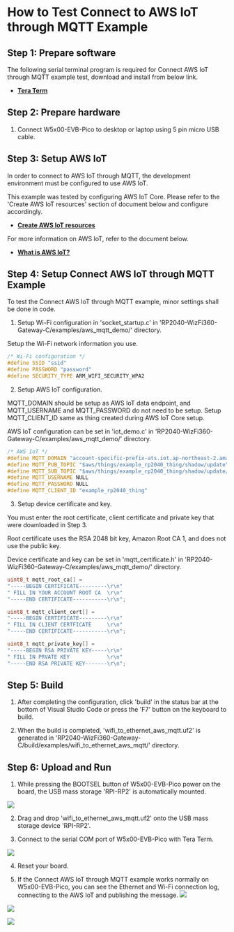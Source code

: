 # How to Test Connect to AWS IoT through MQTT Example



## Step 1: Prepare software

The following serial terminal program is required for Connect AWS IoT through MQTT example test, download and install from below link.

- [**Tera Term**][link-tera_term]



## Step 2: Prepare hardware

1. Connect W5x00-EVB-Pico to desktop or laptop using 5 pin micro USB cable.



## Step 3: Setup AWS IoT

In order to connect to AWS IoT through MQTT, the development environment must be configured to use AWS IoT.

This example was tested by configuring AWS IoT Core. Please refer to the 'Create AWS IoT resources' section of document below and configure accordingly.

- [**Create AWS IoT resources**][link-create_aws_iot_resources]

For more information on AWS IoT, refer to the document below.

- [**What is AWS IoT?**][link-what_is_aws_iot]



## Step 4: Setup Connect AWS IoT through MQTT Example

To test the Connect AWS IoT through MQTT example, minor settings shall be done in code.

1. Setup Wi-Fi configuration in 'socket_startup.c' in 'RP2040-WizFi360-Gateway-C/examples/aws_mqtt_demo/' directory.

Setup the Wi-Fi network information you use.

```cpp
/* Wi-Fi configuration */
#define SSID "ssid"
#define PASSWORD "password"
#define SECURITY_TYPE ARM_WIFI_SECURITY_WPA2
```

2. Setup AWS IoT configuration.

MQTT_DOMAIN should be setup as AWS IoT data endpoint, and MQTT_USERNAME and MQTT_PASSWORD do not need to be setup. Setup MQTT_CLIENT_ID same as thing created during AWS IoT Core setup.

AWS IoT configuration can be set in 'iot_demo.c' in 'RP2040-WizFi360-Gateway-C/examples/aws_mqtt_demo/' directory.

```cpp
/* AWS IoT */
#define MQTT_DOMAIN "account-specific-prefix-ats.iot.ap-northeast-2.amazonaws.com"
#define MQTT_PUB_TOPIC "$aws/things/example_rp2040_thing/shadow/update"
#define MQTT_SUB_TOPIC "$aws/things/example_rp2040_thing/shadow/update/accepted"
#define MQTT_USERNAME NULL
#define MQTT_PASSWORD NULL
#define MQTT_CLIENT_ID "example_rp2040_thing"
```

3. Setup device certificate and key.

You must enter the root certificate, client certificate and private key that were downloaded in Step 3.

Root certificate uses the RSA 2048 bit key, Amazon Root CA 1, and does not use the public key.

Device certificate and key can be set in 'mqtt_certificate.h' in 'RP2040-WizFi360-Gateway-C/examples/aws_mqtt_demo/' directory.

```cpp
uint8_t mqtt_root_ca[] =
"-----BEGIN CERTIFICATE---------\r\n"
" FILL IN YOUR ACCOUNT ROOT CA  \r\n"
"-----END CERTIFICATE-----------\r\n";

uint8_t mqtt_client_cert[] =
"-----BEGIN CERTIFICATE---------\r\n"
" FILL IN CLIENT CERTFICATE     \r\n"
"-----END CERTIFICATE-----------\r\n";

uint8_t mqtt_private_key[] =
"-----BEGIN RSA PRIVATE KEY-----\r\n"
" FILL IN PRVATE KEY            \r\n"
"-----END RSA PRIVATE KEY-------\r\n";
```



## Step 5: Build

1. After completing the configuration, click 'build' in the status bar at the bottom of Visual Studio Code or press the 'F7' button on the keyboard to build.

2. When the build is completed, 'wifi_to_ethernet_aws_mqtt.uf2' is generated in 'RP2040-WizFi360-Gateway-C/build/examples/wifi_to_ethernet_aws_mqtt/' directory.



## Step 6: Upload and Run

1. While pressing the BOOTSEL button of W5x00-EVB-Pico power on the board, the USB mass storage 'RPI-RP2' is automatically mounted.

![][link-raspberry_pi_pico_usb_mass_storage]

2. Drag and drop 'wifi_to_ethernet_aws_mqtt.uf2' onto the USB mass storage device 'RPI-RP2'.

3. Connect to the serial COM port of W5x00-EVB-Pico with Tera Term.

![][link-connect_to_serial_com_port]

4. Reset your board.

5. If the Connect AWS IoT through MQTT example works normally on W5x00-EVB-Pico, you can see the Ethernet and Wi-Fi connection log, connecting to the AWS IoT and publishing the message.
![][link-SSL_WIFI_MQTT_success]

![][link-see_wi-fi_connection_log_connecting_to_aws_iot_and_publishing_message]

![][link-subscribe_to_publish_topic_and_receive_publish_message_through_test_function]




<!--
Link
-->

[link-tera_term]: https://osdn.net/projects/ttssh2/releases/
[link-create_aws_iot_resources]: https://docs.aws.amazon.com/iot/latest/developerguide/create-iot-resources.html
[link-what_is_aws_iot]: https://docs.aws.amazon.com/iot/latest/developerguide/what-is-aws-iot.html
[link-raspberry_pi_pico_usb_mass_storage]: https://github.com/Wiznet/RP2040-WizFi360-Gateway-C/blob/main/static/images/wifi_to_ethernet_aws_mqtt/raspberry_pi_pico_usb_mass_storage.png
[link-connect_to_serial_com_port]: https://github.com/Wiznet/RP2040-WizFi360-Gateway-C/blob/main/static/images/wifi_to_ethernet_aws_mqtt/connect_to_serial_com_port.png
[link-SSL_WIFI_MQTT_success]: https://github.com/Wiznet/RP2040-WizFi360-Gateway-C/blob/main/static/images/wifi_to_ethernet_aws_mqtt/SSL_WIFI_MQTT_success.png
[link-see_wi-fi_connection_log_connecting_to_aws_iot_and_publishing_message]: https://github.com/Wiznet/RP2040-WizFi360-Gateway-C/blob/main/static/images/wifi_to_ethernet_aws_mqtt/see_wi-fi_connection_log_connecting_to_aws_iot_and_publishing_message.png
[link-subscribe_to_publish_topic_and_receive_publish_message_through_test_function]: https://github.com/Wiznet/RP2040-WizFi360-Gateway-C/blob/main/static/images/wifi_to_ethernet_aws_mqtt/subscribe_to_publish_topic_and_receive_publish_message_through_test_function.png
[link-publish_message_through_test_function]:https://github.com/Wiznet/RP2040-WizFi360-Gateway-C/blob/main/static/images/wifi_to_ethernet_aws_mqtt/publish_message_through_test_function.png
[link-receive_message_about_subcribe_topic]:https://github.com/Wiznet/RP2040-WizFi360-Gateway-C/blob/main/static/images/wifi_to_ethernet_aws_mqtt/receive_message_about_subscribe_topic.png
